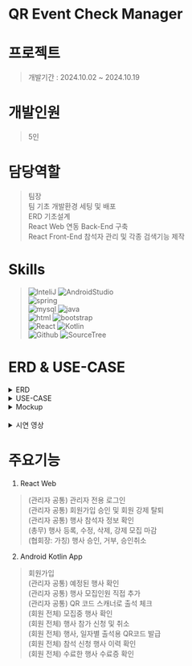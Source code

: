 # QR Event Check Manager


# 프로젝트
> 개발기간 : 2024.10.02 ~ 2024.10.19

# 개발인원
> 5인

# 담당역할
> 팀장<br>
팀 기초 개발환경 세팅 및 배포<br>
ERD 기초설계<br>
React Web 연동 Back-End 구축 <br>
React Front-End 참석자 관리 및 각종 검색기능 제작<br>

# Skills
>![InteliJ](https://img.shields.io/badge/IntelliJ_IDEA-000000.svg?style=for-the-badge&logo=intellij-idea&logoColor=white)
![AndroidStudio](https://img.shields.io/badge/Android_Studio-3DDC84?style=for-the-badge&logo=android-studio&logoColor=white)<br>
![spring](https://img.shields.io/badge/Spring-6DB33F?style=for-the-badge&logo=spring&logoColor=white)<br>
![mysql](https://img.shields.io/badge/MySQL-00000F?style=for-the-badge&logo=mysql&logoColor=white)
![java](https://img.shields.io/badge/Java-ED8B00?style=for-the-badge&logo=openjdk&logoColor=white)<br>
![html](https://img.shields.io/badge/HTML5-E34F26?style=for-the-badge&logo=html5&logoColor=white)
![bootstrap](https://img.shields.io/badge/Bootstrap-563D7C?style=for-the-badge&logo=bootstrap&logoColor=white)<br>
![React](https://img.shields.io/badge/React-20232A?style=for-the-badge&logo=react&logoColor=61DAFB)
![Kotlin](https://img.shields.io/badge/Kotlin-0095D5?&style=for-the-badge&logo=kotlin&logoColor=white)<br>
![Github](https://img.shields.io/badge/GitHub-100000?style=for-the-badge&logo=github&logoColor=white)
![SourceTree](https://img.shields.io/badge/Sourcetree-0052CC?style=for-the-badge&logo=Sourcetree&logoColor=white)

# ERD & USE-CASE
<details>
<summary>ERD</summary>
<img src="ERD.png" alt="ERD" />
</details>
<details>
<summary>USE-CASE</summary>
<img src="UseCase.png" alt="USE-CASE" />
</details>
<details>
<summary>Mockup</summary>
<img src="Web Mockup.png">
<img src="App Mockup.png">
</details><br>

<details>
<summary>시연 영상</summary>
<video src="QRCheckVideo.mp4">
</details>

# 주요기능
1. React Web
> (관리자 공통) 관리자 전용 로그인<br>
> (관리자 공통) 회원가입 승인 및 회원 강제 탈퇴<br>
> (관리자 공통) 행사 참석자 정보 확인<br>
> (총무) 행사 등록, 수정, 삭제, 강제 모집 마감<br>
> (협회장: 가칭) 행사 승인, 거부, 승인취소<br>

2. Android Kotlin App
> 회원가입<br>
> (관리자 공통) 예정된 행사 확인<br>
> (관리자 공통) 행사 모집인원 직접 추가<br>
> (관리자 공통) QR 코드 스캐너로 출석 체크<br>
> (회원 전체) 모집중 행사 확인<br>
> (회원 전체) 행사 참가 신청 및 취소<br>
> (회원 전체) 행사, 일자별 출석용 QR코드 발급<br>
> (회원 전체) 참석 신청 행사 이력 확인<br>
> (회원 전체) 수료한 행사 수료증 확인<br>